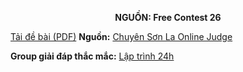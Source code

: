 **<center>NGUỒN: Free Contest 26</center>**

[Tải đề bài (PDF)](/statements/2168/fishing.pdf)
**Nguồn:** [Chuyên Sơn La Online Judge](http://csloj.ddns.net/)

**Group giải đáp thắc mắc:** [Lập trình 24h](https://www.facebook.com/groups/1386904321519984)